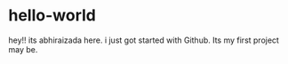 # hello-world
hey!! its abhiraizada here. i just got started with Github. Its my first project may be.
